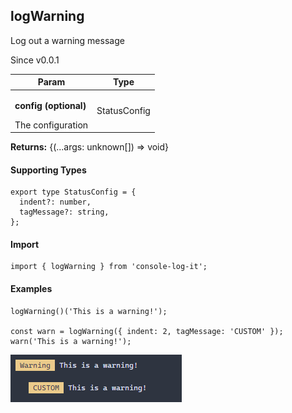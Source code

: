 <h2>logWarning</h2>
<p>Log out a warning message</p>
<p>Since v0.0.1</p>
<table>
      <thead>
      <tr>
        <th>Param</th>
        <th>Type</th></tr>
      </thead>
      <tbody><tr><td><p><b>config <span>(optional)</span></b></p>The configuration</td><td>StatusConfig</td></tr></tbody>
    </table><p><b>Returns:</b> {(...args: unknown[]) =&gt; void}</p><h4>Supporting Types</h4>

```
export type StatusConfig = {
  indent?: number,
  tagMessage?: string,
};
```
<h4>Import</h4>

```
import { logWarning } from 'console-log-it';
```

  <h4>Examples</h4>


```    
logWarning()('This is a warning!');

const warn = logWarning({ indent: 2, tagMessage: 'CUSTOM' });
warn('This is a warning!');
```



![Status Logs](../../dist/images/logWarning.png)



    